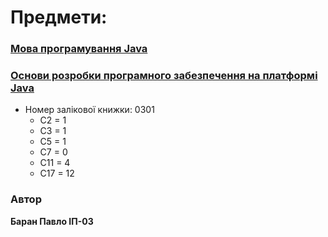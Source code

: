 # Предмети:

### [Мова програмування Java](./java-lang/)

### [Основи розробки програмного забезпечення на платформі Java](./java-fundamentals/)

+ Номер залікової книжки: 0301
  - С2 = 1
  - С3 = 1
  - С5 = 1
  - С7 = 0
  - C11 = 4
  - C17 = 12

### Автор
**Баран Павло ІП-03**
